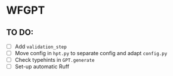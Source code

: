 # WFGPT

## TO DO:
- [ ] Add `validation_step`
- [ ] Move config in `hpt.py` to separate config and adapt `config.py`
- [ ] Check typehints in `GPT.generate`
- [ ] Set-up automatic Ruff